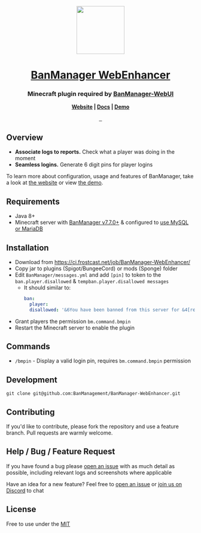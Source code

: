 <p align="center">
  <a href="https://banmanagement.com">
    <img src="https://banmanagement.com/images/banmanager-icon.png" height="128">
    <h1 align="center">BanManager WebEnhancer</h1>
  </a>
</p>

<h3 align="center">
	Minecraft plugin required by <a href="https://github.com/BanManagement/BanManager-WebUI">BanManager-WebUI</a>
</h3>

<p align="center">
	<strong>
		<a href="https://banmanagement.com">Website</a>
		|
		<a href="https://banmanagement.com/docs/webui/install">Docs</a>
		|
		<a href="https://demo.banmanagement.com">Demo</a>
	</strong>
</p>
<p align="center">
  <a aria-label="Tests status" href="https://github.com/BanManagement/BanManager-WebEnhancer/actions/workflows/build.yml">
    <img alt="" src="https://img.shields.io/github/workflow/status/BanManagement/BanManager-WebEnhancer/Java%20CI?label=Tests&style=for-the-badge&labelColor=000000">
  </a>
  <a aria-label="License" href="https://github.com/BanManagement/BanManager-WebEnhancer/blob/master/LICENSE">
    <img alt="" src="https://img.shields.io/github/license/BanManagement/BanManager-WebEnhancer?labelColor=000&style=for-the-badge">
  </a>
  <a aria-label="Join the community on Discord" href="https://discord.gg/59bsgZB">
    <img alt="" src="https://img.shields.io/discord/664808009393766401?label=Support&style=for-the-badge&labelColor=000000&color=7289da">
  </a>
</p>

## Overview
- **Associate logs to reports.** Check what a player was doing in the moment
- **Seamless logins.** Generate 6 digit pins for player logins

To learn more about configuration, usage and features of BanManager, take a look at [the website](https://banmanagement.com/) or view [the demo](https://demo.banmanagement.com).

## Requirements
- Java 8+
- Minecraft server with [BanManager v7.7.0+](https://github.com/BanManagement/BanManager) & configured to [use MySQL or MariaDB](https://banmanagement.com/docs/banmanager/install#setup-shared-database-optional)

## Installation
- Download from https://ci.frostcast.net/job/BanManager-WebEnhancer/
- Copy jar to plugins (Spigot/BungeeCord) or mods (Sponge) folder
- Edit `BanManager/messages.yml` and add `[pin]` to token to the `ban.player.disallowed` & `tempban.player.disallowed messages`
  - It should similar to:
    ```yml
    ban:
      player:
      disallowed: '&6You have been banned from this server for &4[reason] Use [pin]'
    ```
- Grant players the permission `bm.command.bmpin`
- Restart the Minecraft server to enable the plugin

## Commands
- `/bmpin` - Display a valid login pin, requires `bm.command.bmpin` permission

## Development
```
git clone git@github.com:BanManagement/BanManager-WebEnhancer.git
```

## Contributing
If you'd like to contribute, please fork the repository and use a feature branch. Pull requests are warmly welcome.

## Help / Bug / Feature Request
If you have found a bug please [open an issue](https://github.com/BanManagement/BanManager-WebEnhancer/issues/new) with as much detail as possible, including relevant logs and screenshots where applicable

Have an idea for a new feature? Feel free to [open an issue](https://github.com/BanManagement/BanManager-WebEnhancer/issues/new) or [join us on Discord](https://discord.gg/59bsgZB) to chat

## License
Free to use under the [MIT](LICENSE)
